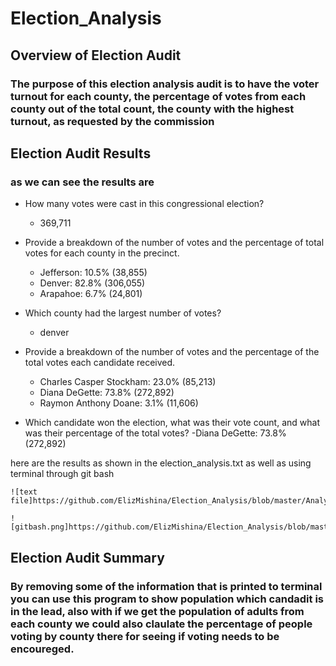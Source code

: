 # Election_Analysis

## Overview of Election Audit
### The purpose of this election analysis audit is to have the voter turnout for each county, the percentage of votes from each county out of the total count, the county with the highest turnout, as requested by the commission

## Election Audit Results 
### as we can see the results are

- How many votes were cast in this congressional election?
    - 369,711

- Provide a breakdown of the number of votes and the percentage of total votes for each county in the  precinct.
    - Jefferson: 10.5% (38,855)
    - Denver: 82.8% (306,055)
    - Arapahoe: 6.7% (24,801)

- Which county had the largest number of votes?
    - denver

- Provide a breakdown of the number of votes and the percentage of the total votes each candidate received.
    - Charles Casper Stockham: 23.0% (85,213)
    - Diana DeGette: 73.8% (272,892)
    - Raymon Anthony Doane: 3.1% (11,606)

- Which candidate won the election, what was their vote count, and what was their percentage of the total votes?
    -Diana DeGette: 73.8% (272,892)
    
here are the results as shown in the election_analysis.txt as well as using terminal through git bash
    
    ![text file]https://github.com/ElizMishina/Election_Analysis/blob/master/Analysis/election_analysis.txt
    
    ![gitbash.png]https://github.com/ElizMishina/Election_Analysis/blob/master/Resource/Python_in_git_PyPoll_results.png


## Election Audit Summary
### By removing some of the information that is printed to terminal you can use this program to show population which candadit is in the lead, also with if we get the population of adults from each county we could also claulate the percentage of people voting by county there for seeing if voting needs to be encoureged.
